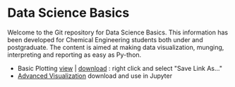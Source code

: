 # Data Science Basics

Welcome to the Git repository for Data Science Basics. This information has been developed for Chemical Engineering students both under and postgraduate. The content is aimed at making data visualization, munging, interpreting and reporting as easy as Py-thon.

* Basic Plotting [view](https://cdn.rawgit.com/badenhh/DataScience/master/Basic%20Plotting/Basic_plotting.html) | [download](https://raw.githubusercontent.com/badenhh/DataScience/master/Basic%20Plotting/Basic_Plotting.ipynb) : right click and select "Save Link As..."
* [Advanced Visualization](https://github.com/badenhh/DataScience/blob/master/Advanced%20Visualization/Advanced%20data%20visualization.ipynb) download and use in Jupyter
